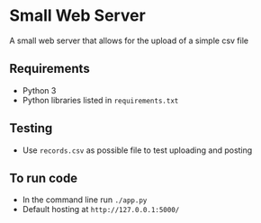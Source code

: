 # Small Web Server

A small web server that allows for the upload of a simple csv file

## Requirements
- Python 3
- Python libraries listed in `requirements.txt`

## Testing
- Use `records.csv` as possible file to test uploading and posting


## To run code
- In the command line run `./app.py`
- Default hosting at `http://127.0.0.1:5000/`
